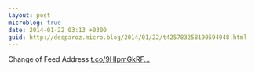 ```yaml
---
layout: post
microblog: true
date: 2014-01-22 03:13 +0300
guid: http://desparoz.micro.blog/2014/01/22/t425783258190594048.html
---
```

Change of Feed Address [t.co/9HIpmGkRF...](http://t.co/9HIpmGkRF8)
